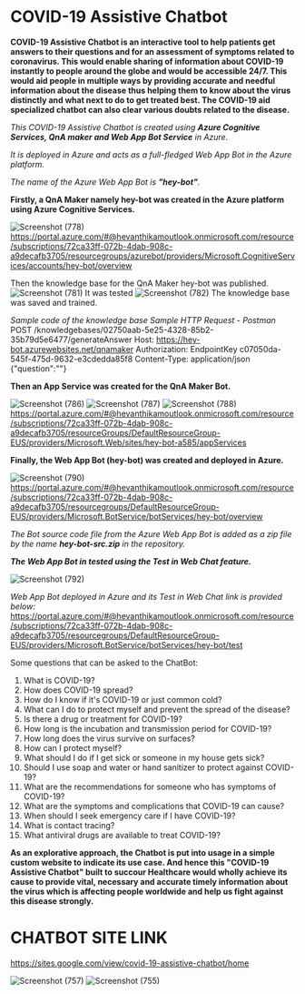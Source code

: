 # COVID-19 Assistive Chatbot
__COVID-19 Assistive Chatbot is an interactive tool to help patients get answers to their questions and for an assessment of symptoms related to coronavirus. This would enable sharing of information about COVID-19 instantly to people around the globe and would be accessible 24/7. This would aid people in multiple ways by providing accurate and needful information about the disease thus helping them to know about the virus distinctly and what next to do to get treated best. The COVID-19 aid specialized chatbot can also clear various doubts related to the disease.__

_This COVID-19 Assistive Chatbot is created using __Azure Cognitive Services, QnA maker and Web App Bot Service__ in Azure._

_It is deployed in Azure and acts as a full-fledged Web App Bot in the Azure platform._

_The name of the Azure Web App Bot is __"hey-bot"__._

__Firstly, a QnA Maker namely hey-bot was created in the Azure platform using Azure Cognitive Services.__

![Screenshot (778)](https://user-images.githubusercontent.com/83343293/154432169-75a3c7d3-7d64-43c1-8f9b-471b53faa9db.png)
https://portal.azure.com/#@hevanthikamoutlook.onmicrosoft.com/resource/subscriptions/72ca33ff-072b-4dab-908c-a9decafb3705/resourcegroups/azurebot/providers/Microsoft.CognitiveServices/accounts/hey-bot/overview

Then the knowledge base for the QnA Maker hey-bot was published.
![Screenshot (781)](https://user-images.githubusercontent.com/83343293/154433850-9053d534-74dd-4d24-83f8-f712f495e89a.png)
It was tested
![Screenshot (782)](https://user-images.githubusercontent.com/83343293/154434088-cf508abe-2732-4379-893a-f50889680c10.png)
The knowledge base was saved and trained.

_Sample code of the knowledge base_
_Sample HTTP Request - Postman_
POST /knowledgebases/02750aab-5e25-4328-85b2-35b79d5e6477/generateAnswer
Host: https://hey-bot.azurewebsites.net/qnamaker
Authorization: EndpointKey c07050da-545f-475d-9632-e3cdedda85f8
Content-Type: application/json
{"question":"<Your question>"}

__Then an App Service was created for the QnA Maker Bot.__

![Screenshot (786)](https://user-images.githubusercontent.com/83343293/154435643-fc835c95-deb7-4562-99b1-6b24a6899521.png)
![Screenshot (787)](https://user-images.githubusercontent.com/83343293/154435784-cea0d69e-b858-45a6-9780-77a656fc499e.png)
![Screenshot (788)](https://user-images.githubusercontent.com/83343293/154436123-cb723a41-87c0-407f-bfad-3c53e35c7612.png)
https://portal.azure.com/#@hevanthikamoutlook.onmicrosoft.com/resource/subscriptions/72ca33ff-072b-4dab-908c-a9decafb3705/resourceGroups/DefaultResourceGroup-EUS/providers/Microsoft.Web/sites/hey-bot-a585/appServices

__Finally, the Web App Bot (hey-bot) was created and deployed in Azure.__

![Screenshot (790)](https://user-images.githubusercontent.com/83343293/154438112-4415521e-3824-4d1a-b20b-6e51e961e140.png)
https://portal.azure.com/#@hevanthikamoutlook.onmicrosoft.com/resource/subscriptions/72ca33ff-072b-4dab-908c-a9decafb3705/resourcegroups/DefaultResourceGroup-EUS/providers/Microsoft.BotService/botServices/hey-bot/overview

_The Bot source code file from the Azure Web App Bot is added as a zip file by the name __hey-bot-src.zip__ in the repository._

__*The Web App Bot in tested using the Test in Web Chat feature.*__

![Screenshot (792)](https://user-images.githubusercontent.com/83343293/154439836-10c79399-4a01-42e5-bb16-db089aee56a4.png)

_Web App Bot deployed in Azure and its Test in Web Chat link is provided below:_
https://portal.azure.com/#@hevanthikamoutlook.onmicrosoft.com/resource/subscriptions/72ca33ff-072b-4dab-908c-a9decafb3705/resourcegroups/DefaultResourceGroup-EUS/providers/Microsoft.BotService/botServices/hey-bot/test

Some questions that can be asked to the ChatBot:
1. What is COVID-19?
2. How does COVID-19 spread?
3. How do I know if it's COVID-19 or just common cold?
4. What can I do to protect myself and prevent the spread of the disease?
5. Is there a drug or treatment for COVID-19?
6. How long is the incubation and transmission period for COVID-19?
7. How long does the virus survive on surfaces?
8. How can I protect myself?
9. What should I do if I get sick or someone in my house gets sick?
10. Should I use soap and water or hand sanitizer to protect against COVID-19?
11. What are the recommendations for someone who has symptoms of COVID-19?
12. What are the symptoms and complications that COVID-19 can cause?
13. When should I seek emergency care if I have COVID-19?
14. What is contact tracing?
15. What antiviral drugs are available to treat COVID-19?

__As an explorative approach, the Chatbot is put into usage in a simple custom website to indicate its use case. And hence this "COVID-19 Assistive Chatbot" built to succour Healthcare would wholly achieve its cause to provide vital, necessary and accurate timely information about the virus which is affecting people worldwide and help us fight against this disease strongly.__
# CHATBOT SITE LINK
https://sites.google.com/view/covid-19-assistive-chatbot/home

  
![Screenshot (757)](https://user-images.githubusercontent.com/83343293/152024860-49d081f0-d503-4b71-ade4-483a5adeadc3.png)
![Screenshot (755)](https://user-images.githubusercontent.com/83343293/152024917-86ae2d67-c607-4409-9df2-1af20002ed85.png)


